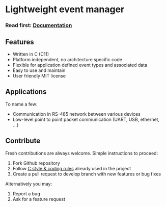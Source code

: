 # Lightweight event manager

<h3>Read first: <a href="http://docs.majerle.eu/projects/lwevt/">Documentation</a></h3>

## Features

* Written in C (C11)
* Platform independent, no architecture specific code
* Flexible for application defined event types and associated data
* Easy to use and maintain
* User friendly MIT license

## Applications

To name a few:

* Communication in RS-485 network between various devices
* Low-level point to point packet communication (UART, USB, ethernet, ...)

## Contribute

Fresh contributions are always welcome. Simple instructions to proceed:

1. Fork Github repository
2. Follow [C style & coding rules](https://github.com/MaJerle/c-code-style) already used in the project
3. Create a pull request to develop branch with new features or bug fixes

Alternatively you may:

1. Report a bug
2. Ask for a feature request
